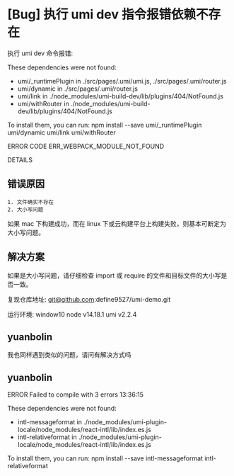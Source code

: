 # [Bug] 执行 umi dev 指令报错依赖不存在

执行 umi dev 命令报错:

These dependencies were not found:

- umi/\_runtimePlugin in ./src/pages/.umi/umi.js, ./src/pages/.umi/router.js
- umi/dynamic in ./src/pages/.umi/router.js
- umi/link in ./node_modules/umi-build-dev/lib/plugins/404/NotFound.js
- umi/withRouter in ./node_modules/umi-build-dev/lib/plugins/404/NotFound.js

To install them, you can run: npm install --save umi/\_runtimePlugin umi/dynamic umi/link umi/withRouter

ERROR CODE ERR_WEBPACK_MODULE_NOT_FOUND

DETAILS

## 错误原因

    1. 文件确实不存在
    2. 大小写问题

如果 mac 下构建成功，而在 linux 下或云构建平台上构建失败，则基本可断定为大小写问题。

## 解决方案

如果是大小写问题，请仔细检查 import 或 require 的文件和目标文件的大小写是否一致。

复现仓库地址: git@github.com:define9527/umi-demo.git

运行环境:
window10
node v14.18.1
umi v2.2.4

## yuanbolin

我也同样遇到类似的问题，请问有解决方式吗

## yuanbolin

ERROR Failed to compile with 3 errors 13:36:15

These dependencies were not found:

- intl-messageformat in ./node_modules/umi-plugin-locale/node_modules/react-intl/lib/index.es.js
- intl-relativeformat in ./node_modules/umi-plugin-locale/node_modules/react-intl/lib/index.es.js

To install them, you can run: npm install --save intl-messageformat intl-relativeformat

